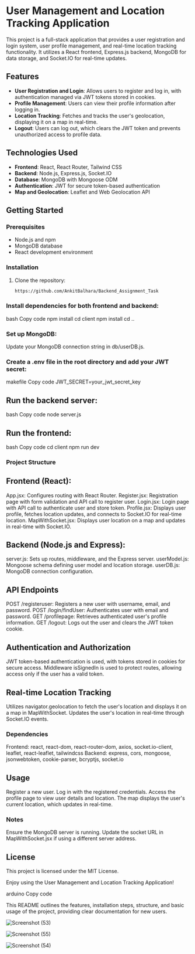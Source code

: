# User Management and Location Tracking Application
This project is a full-stack application that provides a user registration and login system, user profile management, and real-time location tracking functionality. It utilizes a React frontend, Express.js backend, MongoDB for data storage, and Socket.IO for real-time updates.

## Features

- **User Registration and Login**: Allows users to register and log in, with authentication managed via JWT tokens stored in cookies.
- **Profile Management**: Users can view their profile information after logging in.
- **Location Tracking**: Fetches and tracks the user's geolocation, displaying it on a map in real-time.
- **Logout**: Users can log out, which clears the JWT token and prevents unauthorized access to profile data.

## Technologies Used

- **Frontend**: React, React Router, Tailwind CSS
- **Backend**: Node.js, Express.js, Socket.IO
- **Database**: MongoDB with Mongoose ODM
- **Authentication**: JWT for secure token-based authentication
- **Map and Geolocation**: Leaflet and Web Geolocation API

## Getting Started

### Prerequisites

- Node.js and npm
- MongoDB database
- React development environment

### Installation

1. Clone the repository:
   ```bash
   https://github.com/AnkitBalhara/Backend_Assignment_Task
   
### Install dependencies for both frontend and backend:

bash
Copy code
npm install
cd client
npm install
cd ..


### Set up MongoDB:

Update your MongoDB connection string in db/userDB.js.

### Create a .env file in the root directory and add your JWT secret:

makefile
Copy code
JWT_SECRET=your_jwt_secret_key

## Run the backend server:

bash
Copy code
node server.js

## Run the frontend:

bash
Copy code
cd client
npm run dev
### Project Structure

## Frontend (React):

App.jsx: Configures routing with React Router.
Register.jsx: Registration page with form validation and API call to register user.
Login.jsx: Login page with API call to authenticate user and store token.
Profile.jsx: Displays user profile, fetches location updates, and connects to Socket.IO for real-time location.
MapWithSocket.jsx: Displays user location on a map and updates in real-time with Socket.IO.

## Backend (Node.js and Express):

server.js: Sets up routes, middleware, and the Express server.
userModel.js: Mongoose schema defining user model and location storage.
userDB.js: MongoDB connection configuration.

## API Endpoints
POST /registeruser: Registers a new user with username, email, and password.
POST /login/findUser: Authenticates user with email and password.
GET /profilepage: Retrieves authenticated user's profile information.
GET /logout: Logs out the user and clears the JWT token cookie.

##  Authentication and Authorization
JWT token-based authentication is used, with tokens stored in cookies for secure access.
Middleware isSignedIn is used to protect routes, allowing access only if the user has a valid token.

## Real-time Location Tracking
Utilizes navigator.geolocation to fetch the user's location and displays it on a map in MapWithSocket.
Updates the user's location in real-time through Socket.IO events.

### Dependencies
Frontend: react, react-dom, react-router-dom, axios, socket.io-client, leaflet, react-leaflet, tailwindcss
Backend: express, cors, mongoose, jsonwebtoken, cookie-parser, bcryptjs, socket.io

## Usage
Register a new user.
Log in with the registered credentials.
Access the profile page to view user details and location.
The map displays the user's current location, which updates in real-time.
### Notes
Ensure the MongoDB server is running.
Update the socket URL in MapWithSocket.jsx if using a different server address.

## License
This project is licensed under the MIT License.

Enjoy using the User Management and Location Tracking Application!

arduino
Copy code

This README outlines the features, installation steps, structure, and basic usage of the project, providing clear documentation for new users.


![Screenshot (53)](https://github.com/user-attachments/assets/d02d68ff-3c85-4b08-be03-1839fb5ec699)

![Screenshot (55)](https://github.com/user-attachments/assets/47c79eba-a47c-46f9-a3ef-d37d7e3fbf8a)


![Screenshot (54)](https://github.com/user-attachments/assets/187a18e9-5e20-4910-827f-5eb54b05d27c)

